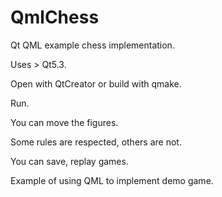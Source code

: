 # QmlChess
Qt QML example chess implementation.


Uses > Qt5.3.

Open with QtCreator or build with qmake.

Run.


You can move the figures. 

Some rules are respected, others are not. 

You can save, replay games.

Example of using QML to implement demo game.
